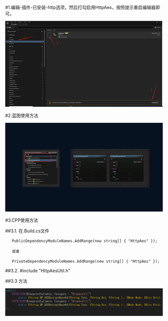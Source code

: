#1.编辑-插件-已安装-http选项，然后打勾启用HttpAes，按照提示重启编辑器即可。

![image](https://github.com/caiyuncheng/UnrealEngine_Plugins_HttpAes/blob/main/Document/Resource/Step1.png)

#2.蓝图使用方法

![image](https://github.com/caiyuncheng/UnrealEngine_Plugins_HttpAes/blob/main/Document/Resource/BP.jpg)

#3.CPP使用方法

  ##3.1. 在.Build.cs文件

       PublicDependencyModuleNames.AddRange(new string[] { "HttpAes" });

       或者

       PrivateDependencyModuleNames.AddRange(new string[] { "HttpAes" });


  ##3.2. #include "HttpAesUtil.h"

  ##3.3 方法
  
  ![image](https://github.com/caiyuncheng/UnrealEngine_Plugins_HttpAes/blob/main/Document/Resource/Cpp.png)

